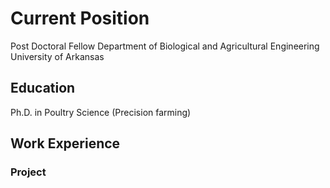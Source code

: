 # Current Position 
Post Doctoral Fellow
Department of Biological and Agricultural Engineering
University of Arkansas

## Education
Ph.D. in Poultry Science (Precision farming)


## Work Experience


### Project




